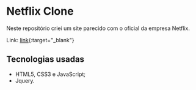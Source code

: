 # Netflix Clone

Neste repositório criei um site parecido com o oficial da empresa Netflix.

Link: [link](https://jvnyor.github.io/netflix-clone/){:target="_blank"}

## Tecnologias usadas
- HTML5, CSS3 e JavaScript;
- Jquery.
